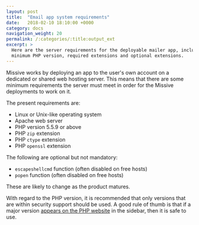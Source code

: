 ```yaml
---
layout: post
title:  "Email app system requirements"
date:   2018-02-10 18:10:00 +0000
category: docs
navigation_weight: 20
permalink: /:categories/:title:output_ext
excerpt: >
  Here are the server requirements for the deployable mailer app, including
  minimum PHP version, required extensions and optional extensions.
---
```


Missive works by deploying an app to the user's own account on a dedicated or
shared web hosting server. This means that there are some minimum requirements
the server must meet in order for the Missive deployments to work on it.

The present requirements are:

* Linux or Unix-like operating system
* Apache web server
* PHP version 5.5.9 or above
* PHP `zip` extension
* PHP `ctype` extension
* PHP `openssl` extension

The following are optional but not mandatory:

* `escapeshellcmd` function (often disabled on free hosts)
* `popen` function (often disabled on free hosts)

These are likely to change as the product matures.

With regard to the PHP version, it is recommended that only versions that are within
security support should be used. A good rule of thumb is that if a major version
[appears on the PHP website](https://php.net/) in the sidebar, then it is safe to use.
